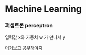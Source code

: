 # Machine Learning

### 퍼셉트론 perceptron

입력값 x와 가중치 w 가 만나서 y

[이거보고 공부해야지](https://wikidocs.net/24958)
